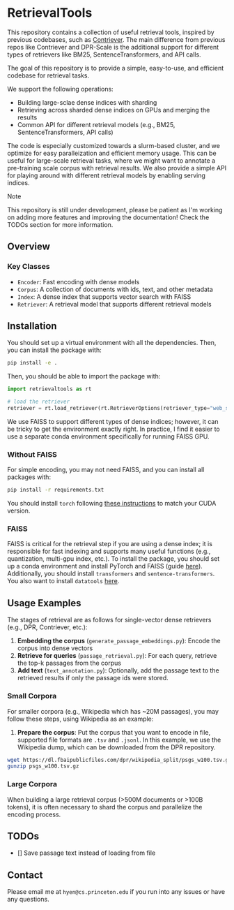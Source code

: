 # RetrievalTools

This repository contains a collection of useful retrieval tools, inspired by previous codebases, such as [Contriever](https://github.com/facebookresearch/contriever).
The main difference from previous repos like Contriever and DPR-Scale is the additional support for different types of retrievers like BM25, SentenceTransformers, and API calls. 
<!-- We also minimize the amount of extra scaffolding, such as Hydra configurations, to make the codebase more accessible to newcomers. -->
The goal of this repository is to provide a simple, easy-to-use, and efficient codebase for retrieval tasks.

We support the following operations:
 - Building large-sclae dense indices with sharding
 - Retrieving across sharded dense indices on GPUs and merging the results
 - Common API for different retrieval models (e.g., BM25, SentenceTransformers, API calls)
 <!-- - Retrieval-from-context with different chunking stratgies -->

The code is especially customized towards a slurm-based cluster, and we optimize for easy paralleization and efficient memory usage.
This can be useful for large-scale retrieval tasks, where we might want to annotate a pre-training scale corpus with retrieval results.
We also provide a simple API for playing around with different retrieval models by enabling serving indices.

> [!NOTE]
> This repository is still under development, please be patient as I'm working on adding more features and improving the documentation! Check the TODOs section for more information.

## Overview

### Key Classes

- `Encoder`: Fast encoding with dense models
- `Corpus`: A collection of documents with ids, text, and other metadata
- `Index`: A dense index that supports vector search with FAISS
- `Retriever`: A retrieval model that supports different retrieval models


## Installation

You should set up a virtual environment with all the dependencies. Then, you can install the package with:
```bash
pip install -e .
```

Then, you should be able to import the package with:
```python
import retrievaltools as rt

# load the retriever
retriever = rt.load_retriever(rt.RetrieverOptions(retriever_type="web_search", cache_path="cache/serper.json"))
```

We use FAISS to support different types of dense indices; however, it can be tricky to get the environment exactly right.
In practice, I find it easier to use a separate conda environment specifically for running FAISS GPU.

### Without FAISS

For simple encoding, you may not need FAISS, and you can install all packages with:

```bash
pip install -r requirements.txt
```

You should install `torch` following [these instructions](https://pytorch.org/get-started/locally/) to match your CUDA version.

### FAISS

FAISS is critical for the retrieval step if you are using a dense index; it is responsible for fast indexing and supports many useful functions (e.g., quantization, multi-gpu index, etc.).
To install the package, you should set up a conda environment and install PyTorch and FAISS (guide [here](https://github.com/facebookresearch/faiss/blob/main/INSTALL.md)).
Additionally, you should install `transformers` and `sentence-transformers`.
You also want to install `datatools` [here](https://github.com/CodeCreator/datatools).

## Usage Examples

The stages of retrieval are as follows for single-vector dense retrievers (e.g., DPR, Contriever, etc.):
1. **Embedding the corpus** (`generate_passage_embeddings.py`): Encode the corpus into dense vectors
2. **Retrieve for queries** (`passage_retrieval.py`): For each query, retrieve the top-k passages from the corpus
3. **Add text** (`text_annotation.py`): Optionally, add the passage text to the retrieved results if only the passage ids were stored.


### Small Corpora

For smaller corpora (e.g., Wikipedia which has ~20M passages), you may follow these steps, using Wikipedia as an example:

1. **Prepare the corpus**: Put the corpus that you want to encode in file, supported file formats are `.tsv` and `.jsonl`.
In this example, we use the Wikipedia dump, which can be downloaded from the DPR repository.
```bash
wget https://dl.fbaipublicfiles.com/dpr/wikipedia_split/psgs_w100.tsv.gz
gunzip psgs_w100.tsv.gz
```

### Large Corpora 

When building a large retrieval corpus (>500M documents or >100B tokens), it is often necessary to shard the corpus and parallelize the encoding process.

## TODOs

- [] Save passage text instead of loading from file

## Contact

Please email me at `hyen@cs.princeton.edu` if you run into any issues or have any questions.
